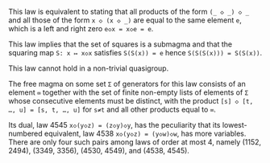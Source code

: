 This law is equivalent to stating that all products of the form `(_ ◇ _) ◇ _` and all those of the form `x ◇ (x ◇ _)` are equal to the same element `e`, which is a left and right zero `e◇x = x◇e = e`.

This law implies that the set of squares is a submagma and that the squaring map `S: x ↦ x◇x` satisfies `S(S(x)) = e` hence `S(S(S(x))) = S(S(x))`.

This law cannot hold in a non-trivial quasigroup.

The free magma on some set `Σ` of generators for this law consists of an element `∞` together with the set of finite non-empty lists of elements of `Σ` whose consecutive elements must be distinct, with the product `[s] ◇ [t, …, u] = [s, t, …, u]` for `s≠t` and all other products equal to `∞`.

Its dual, law 4545 `x◇(y◇z) = (z◇y)◇y`, has the peculiarity that its lowest-numbered equivalent, law 4538 `x◇(y◇z) = (y◇w)◇w`, has more variables.  There are only four such pairs among laws of order at most 4, namely (1152, 2494), (3349, 3356), (4530, 4549), and (4538, 4545).
